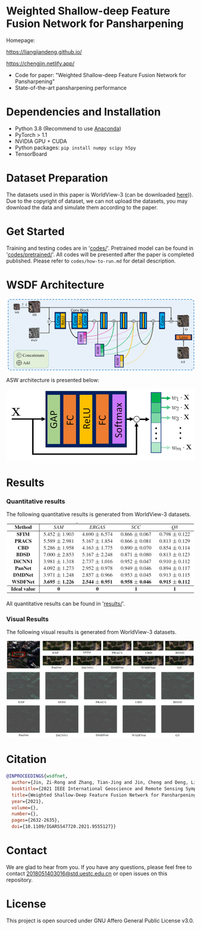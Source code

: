 # Weighted Shallow-deep Feature Fusion Network for Pansharpening

Homepage:

https://liangjiandeng.github.io/

https://chengjin.netlify.app/

- Code for paper: "Weighted Shallow-deep Feature Fusion Network for Pansharpening"
- State-of-the-art pansharpening performance

# Dependencies and Installation
- Python 3.8 (Recommend to use [Anaconda](https://www.anaconda.com/))
- PyTorch > 1.1
- NVIDIA GPU + CUDA
- Python packages: `pip install numpy scipy h5py`
- TensorBoard

# Dataset Preparation
The datasets used in this paper is WorldView-3 (can be downloaded [here](https://www.maxar.com/product-samples/))). Due to the copyright of dataset, we can not upload the datasets, you may download the data and simulate them according to the paper.

# Get Started
Training and testing codes are in '[codes/](./codes)'. Pretrained model can be found in '[codes/pretrained/](./codes/pretrained)'. All codes will be presented after the paper is completed published. Please refer to `codes/how-to-run.md` for detail description.

# WSDF Architecture
![WSDF_architecture](./figures/WSDFNet.png)

ASW architecture is presented below:

![ASW_architecture](./figures/ASW.png)

# Results
### Quantitative results
The following quantitative results is generated from WorldView-3 datasets.

![Quantitative_WV3](./results/Quantitative_WorldView3.png)

All quantitative results can be found in '[results/](./results)'.

### Visual Results
The following visual results is generated from WorldView-3 datasets.

![Visual_WV3](./results/Visual_WorldView3.png)

# Citation
```bib
@INPROCEEDINGS{wsdfnet,
  author={Jin, Zi-Rong and Zhang, Tian-Jing and Jin, Cheng and Deng, Liang-Jian},
  booktitle={2021 IEEE International Geoscience and Remote Sensing Symposium IGARSS}, 
  title={Weighted Shallow-Deep Feature Fusion Network for Pansharpening}, 
  year={2021},
  volume={},
  number={},
  pages={2632-2635},
  doi={10.1109/IGARSS47720.2021.9555127}}
```

# Contact
We are glad to hear from you. If you have any questions, please feel free to contact [2018051403016@std.uestc.edu.cn](mailto:2018051403016@std.uestc.edu.cn) or open issues on this repository.

# License
This project is open sourced under GNU Affero General Public License v3.0.